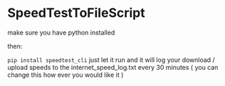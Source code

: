 ﻿# SpeedTestToFileScript
make sure you have python installed 

then:

``
pip install speedtest_cli
``
just let it run and it will log your download / upload speeds to the internet_speed_log.txt every 30 minutes ( you can change this how ever you would like it )
